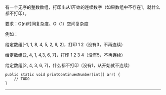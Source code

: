 有一个无序的整数数组，打印出从1开始的连续数字（如果数组中不存在1，就什么都不打印）。

要求：O(n)时间复杂度、O（1）空间复杂度

例如：

给定数组[-1, 1, 8, 4, 5, 2, 6, 2]，打印 1 2（没有3，不再连续）

给定数组[2, 4, 1, 4,3, 6, 7]，打印 1 2 3 4（没有5，不再连续）

给定数组[2, 4, 3, 6, 7]，什么都不打印（没有1，从开始就不连续）

	public static void printContinuesNumber(int[] arr) {
		// TODO
	}

----